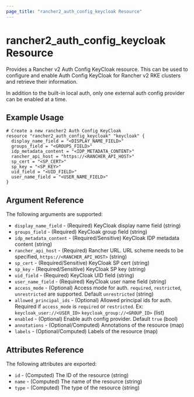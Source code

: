 ```yaml
---
page_title: "rancher2_auth_config_keycloak Resource"
---
```


# rancher2\_auth\_config\_keycloak Resource

Provides a Rancher v2 Auth Config KeyCloak resource. This can be used to configure and enable Auth Config KeyCloak for Rancher v2 RKE clusters and retrieve their information.

In addition to the built-in local auth, only one external auth config provider can be enabled at a time.

## Example Usage

```hcl
# Create a new rancher2 Auth Config KeyCloak
resource "rancher2_auth_config_keycloak" "keycloak" {
  display_name_field = "<DISPLAY_NAME_FIELD>"
  groups_field = "<GROUPS_FIELD>"
  idp_metadata_content = "<IDP_METADATA_CONTENT>"
  rancher_api_host = "https://<RANCHER_API_HOST>"
  sp_cert = "<SP_CERT>"
  sp_key = "<SP_KEY>"
  uid_field = "<UID_FIELD>"
  user_name_field = "<USER_NAME_FIELD>"
}
```

## Argument Reference

The following arguments are supported:

* `display_name_field` - (Required) KeyCloak display name field (string)
* `groups_field` - (Required) KeyCloak group field (string)
* `idp_metadata_content` - (Required/Sensitive) KeyCloak IDP metadata content (string)
* `rancher_api_host` - (Required) Rancher URL. URL scheme needs to be specified, `https://<RANCHER_API_HOST>` (string)
* `sp_cert` - (Required/Sensitive) KeyCloak SP cert (string)
* `sp_key` - (Required/Sensitive) KeyCloak SP key (string)
* `uid_field` - (Required) KeyCloak UID field (string)
* `user_name_field` - (Required) KeyCloak user name field (string)
* `access_mode` - (Optional) Access mode for auth. `required`, `restricted`, `unrestricted` are supported. Default `unrestricted` (string)
* `allowed_principal_ids` - (Optional) Allowed principal ids for auth. Required if `access_mode` is `required` or `restricted`. Ex: `keycloak_user://<USER_ID>`  `keycloak_group://<GROUP_ID>` (list)
* `enabled` - (Optional) Enable auth config provider. Default `true` (bool)
* `annotations` - (Optional/Computed) Annotations of the resource (map)
* `labels` - (Optional/Computed) Labels of the resource (map)

## Attributes Reference

The following attributes are exported:

* `id` - (Computed) The ID of the resource (string)
* `name` - (Computed) The name of the resource (string)
* `type` - (Computed) The type of the resource (string)
